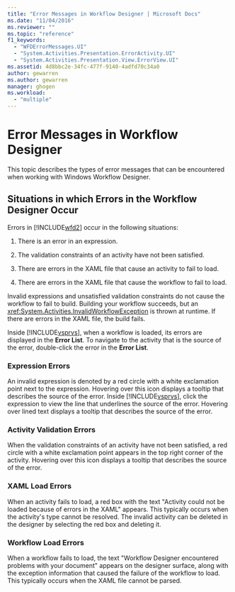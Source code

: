 ```yaml
---
title: "Error Messages in Workflow Designer | Microsoft Docs"
ms.date: "11/04/2016"
ms.reviewer: ""
ms.topic: "reference"
f1_keywords: 
  - "WFDErrorMessages.UI"
  - "System.Activities.Presentation.ErrorActivity.UI"
  - "System.Activities.Presentation.View.ErrorView.UI"
ms.assetid: 4d8bbc2e-34fc-477f-9140-4adfd70c34a0
author: gewarren
ms.author: gewarren
manager: ghogen
ms.workload: 
  - "multiple"
---
```

# Error Messages in Workflow Designer
This topic describes the types of error messages that can be encountered when working with Windows Workflow Designer.

## Situations in which Errors in the Workflow Designer Occur
 Errors in [!INCLUDE[wfd2](../workflow-designer/includes/wfd2_md.md)] occur in the following situations:

1.  There is an error in an expression.

2.  The validation constraints of an activity have not been satisfied.

3.  There are errors in the XAML file that cause an activity to fail to load.

4.  There are errors in the XAML file that cause the workflow to fail to load.

 Invalid expressions and unsatisfied validation constraints do not cause the workflow to fail to build. Building your workflow succeeds, but an <xref:System.Activities.InvalidWorkflowException> is thrown at runtime. If there are errors in the XAML file, the build fails.

 Inside [!INCLUDE[vsprvs](../code-quality/includes/vsprvs_md.md)], when a workflow is loaded, its errors are displayed in the **Error List**. To navigate to the activity that is the source of the error, double-click the error in the **Error List**.

### Expression Errors
 An invalid expression is denoted by a red circle with a white exclamation point next to the expression. Hovering over this icon displays a tooltip that describes the source of the error. Inside [!INCLUDE[vsprvs](../code-quality/includes/vsprvs_md.md)], click the expression to view the line that underlines the source of the error. Hovering over lined text displays a tooltip that describes the source of the error.

### Activity Validation Errors
 When the validation constraints of an activity have not been satisfied, a red circle with a white exclamation point appears in the top right corner of the activity. Hovering over this icon displays a tooltip that describes the source of the error.

### XAML Load Errors
 When an activity fails to load, a red box with the text "Activity could not be loaded because of errors in the XAML" appears. This typically occurs when the activity's type cannot be resolved. The invalid activity can be deleted in the designer by selecting the red box and deleting it.

### Workflow Load Errors
 When a workflow fails to load, the text "Workflow Designer encountered problems with your document" appears on the designer surface, along with the exception information that caused the failure of the workflow to load. This typically occurs when the XAML file cannot be parsed.